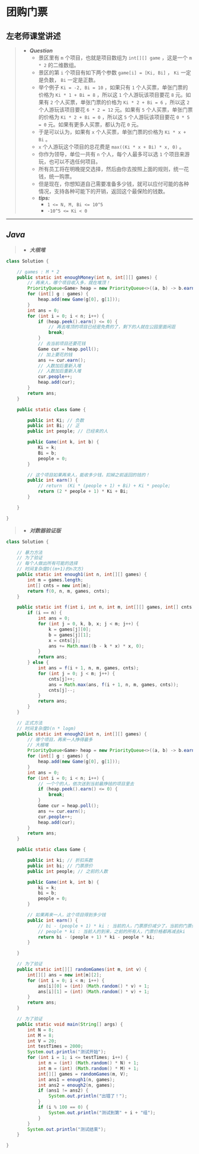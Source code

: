 # 团购门票

## 左老师课堂讲述

> - ***Question***
>   - 景区里有 `m` 个项目，也就是项目数组为 `int[][] game` ，这是一个 `m * 2` 的二维数组。
>   - 景区的第 `i` 个项目有如下两个参数 `game[i] = [Ki, Bi]` ， `Ki` 一定是负数， `Bi` 一定是正数。
>   - 举个例子 `Ki = -2, Bi = 10` ，如果只有 `1` 个人买票，单张门票的价格为 `Ki * 1 + Bi = 8` ，所以这 `1` 个人游玩该项目要花 `8` 元。如果有 `2` 个人买票，单张门票的价格为 `Ki * 2 + Bi = 6` ，所以这 `2` 个人游玩该项目要花 `6 * 2 = 12` 元。如果有 `5` 个人买票，单张门票的价格为 `Ki * 2 + Bi = 0` ，所以这 `5` 个人游玩该项目要花 `0 * 5 = 0` 元。如果有更多人买票，都认为花 `0` 元。
>   - 于是可以认为，如果有 `x` 个人买票，单张门票的价格为 `Ki * x + Bi` 。
>   - `x` 个人游玩这个项目的总花费是 `max((Ki * x + Bi) * x, 0)` 。
>   - 你作为领导，单位一共有 `n` 个人，每个人最多可以选 `1` 个项目来游玩，也可以不选任何项目。
>   - 所有员工将在明晚提交选择，然后由你去按照上面的规则，统一花钱，统一购票。
>   - 但是现在，你想知道自己需要准备多少钱，就可以应付可能的各种情况，支持各种可能下的开销，返回这个最保险的钱数。
>   - ***tips:***
>     - `1 <= N, M, Bi <= 10^5`
>     - `-10^5 <= Ki < 0`

---

## *Java*

> - ***大根堆***

```java
class Solution {

    // games : M * 2
    public static int enoughMoney(int n, int[][] games) {
        // 再来人，哪个项目收入多，就在堆顶！
        PriorityQueue<Game> heap = new PriorityQueue<>((a, b) -> b.earn() - a.earn());
        for (int[] g : games) {
            heap.add(new Game(g[0], g[1]));
        }
        int ans = 0;
        for (int i = 0; i < n; i++) {
            if (heap.peek().earn() <= 0) {
                // 再去堆顶的项目已经是免费的了，剩下的人就在公园里面闲逛
                break;
            }
            // 去当前项目还要花钱
            Game cur = heap.poll();
            // 加上要花的钱
            ans += cur.earn();
            // 人数加后重新入堆
            // 人数加后重新入堆
            cur.people++;
            heap.add(cur);
        }
        return ans;
    }

    public static class Game {

        public int Ki; // 负数
        public int Bi; // 正
        public int people; // 已经来的人

        public Game(int k, int b) {
            Ki = k;
            Bi = b;
            people = 0;
        }

        // 这个项目如果再来人，能收多少钱，扣掉之前返回的钱的！
        public int earn() {
            // return  (Ki * (people + 1) + Bi) + Ki * people;
            return (2 * people + 1) * Ki + Bi;
        }

    }

}
```

> - ***对数器验证版***

```java
class Solution {

    // 暴力方法
    // 为了验证
    // 每个人做出所有可能的选择
    // 时间复杂度O((m+1)的n次方)
    public static int enough1(int n, int[][] games) {
        int m = games.length;
        int[] cnts = new int[m];
        return f(0, n, m, games, cnts);
    }

    public static int f(int i, int n, int m, int[][] games, int[] cnts) {
        if (i == n) {
            int ans = 0;
            for (int j = 0, k, b, x; j < m; j++) {
                k = games[j][0];
                b = games[j][1];
                x = cnts[j];
                ans += Math.max((b - k * x) * x, 0);
            }
            return ans;
        } else {
            int ans = f(i + 1, n, m, games, cnts);
            for (int j = 0; j < m; j++) {
                cnts[j]++;
                ans = Math.max(ans, f(i + 1, n, m, games, cnts));
                cnts[j]--;
            }
            return ans;
        }
    }

    // 正式方法
    // 时间复杂度O(n * logm)
    public static int enough2(int n, int[][] games) {
        // 哪个项目，再来一人挣得最多
        // 大根堆
        PriorityQueue<Game> heap = new PriorityQueue<>((a, b) -> b.earn() - a.earn());
        for (int[] g : games) {
            heap.add(new Game(g[0], g[1]));
        }
        int ans = 0;
        for (int i = 0; i < n; i++) {
            // 一个个的人，依次送到当前最挣钱的项目里去
            if (heap.peek().earn() <= 0) {
                break;
            }
            Game cur = heap.poll();
            ans += cur.earn();
            cur.people++;
            heap.add(cur);
        }
        return ans;
    }

    public static class Game {

        public int ki; // 折扣系数
        public int bi; // 门票原价
        public int people; // 之前的人数

        public Game(int k, int b) {
            ki = k;
            bi = b;
            people = 0;
        }

        // 如果再来一人，这个项目得到多少钱
        public int earn() {
            // bi - (people + 1) * ki : 当前的人，门票原价减少了，当前的门票价格
            // people * ki : 当前人的到来，之前的所有人，门票价格都再减去ki
            return bi - (people + 1) * ki - people * ki;
        }

    }

    // 为了验证
    public static int[][] randomGames(int m, int v) {
        int[][] ans = new int[m][2];
        for (int i = 0; i < m; i++) {
            ans[i][0] = (int) (Math.random() * v) + 1;
            ans[i][1] = (int) (Math.random() * v) + 1;
        }
        return ans;
    }

    // 为了验证
    public static void main(String[] args) {
        int N = 8;
        int M = 8;
        int V = 20;
        int testTimes = 2000;
        System.out.println("测试开始");
        for (int i = 1; i <= testTimes; i++) {
            int n = (int) (Math.random() * N) + 1;
            int m = (int) (Math.random() * M) + 1;
            int[][] games = randomGames(m, V);
            int ans1 = enough1(n, games);
            int ans2 = enough2(n, games);
            if (ans1 != ans2) {
                System.out.println("出错了！");
            }
            if (i % 100 == 0) {
                System.out.println("测试到第" + i + "组");
            }
        }
        System.out.println("测试结束");
    }

}
```
